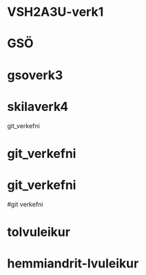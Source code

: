 # VSH2A3U-verk1
# GSÖ
# gsoverk3
# skilaverk4
git_verkefni
# git_verkefni
# git_verkefni
#git verkefni
# tolvuleikur
# hemmiandrit-lvuleikur
